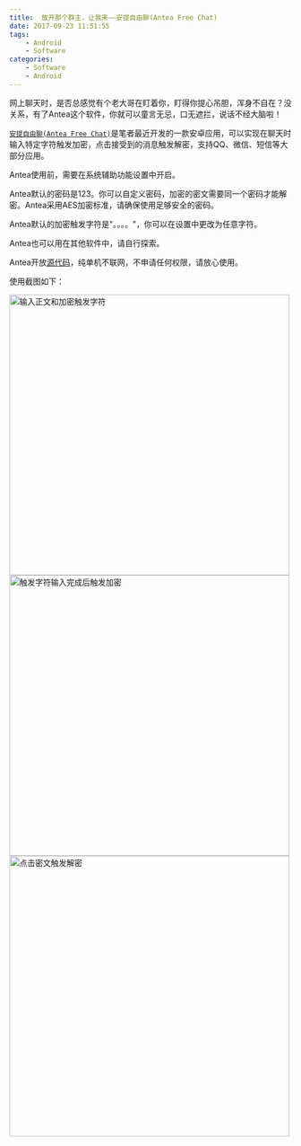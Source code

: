 ```yaml
---
title:  放开那个群主，让我来——安提自由聊(Antea Free Chat)
date: 2017-09-23 11:51:55
tags:
    - Android
    - Software
categories:
    - Software
    - Android
---
```


网上聊天时，是否总感觉有个老大哥在盯着你，盯得你提心吊胆，浑身不自在？没关系，有了Antea这个软件，你就可以童言无忌，口无遮拦，说话不经大脑啦！

[`安提自由聊(Antea Free Chat)`](https://www.coolapk.com/apk/161355)是笔者最近开发的一款安卓应用，可以实现在聊天时输入特定字符触发加密，点击接受到的消息触发解密，支持QQ、微信、短信等大部分应用。

Antea使用前，需要在系统辅助功能设置中开启。

Antea默认的密码是123。你可以自定义密码，加密的密文需要同一个密码才能解密。Antea采用AES加密标准，请确保使用足够安全的密码。

Antea默认的加密触发字符是"。。。。"，你可以在设置中更改为任意字符。

Antea也可以用在其他软件中，请自行探索。

Antea开放[源代码](https://github.com/baijifeilong/antea)，纯单机不联网，不申请任何权限，请放心使用。

使用截图如下：

<img src="/images/20170923-antea-1.png" width="500px" alt="输入正文和加密触发字符"/>
<!-- more -->
<img src="/images/20170923-antea-2.png" width="500px" alt="触发字符输入完成后触发加密"/>
<img src="/images/20170923-antea-3.png" width="500px" alt="点击密文触发解密"/>
